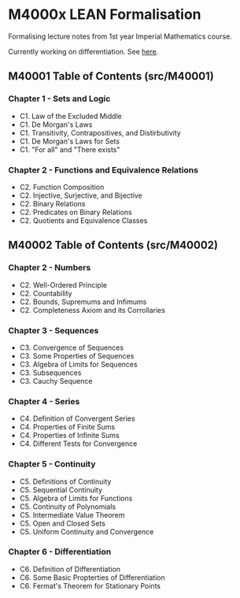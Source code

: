 # M4000x LEAN Formalisation

Formalising lecture notes from 1st year Imperial Mathematics course.

Currently working on differentiation. See [here](https://github.com/JasonKYi/M4000x_LEAN_formalisation/blob/master/TODO.md).

## M40001 Table of Contents (src/M40001)

### Chapter 1 - Sets and Logic
* C1. Law of the Excluded Middle
* C1. De Morgan's Laws
* C1. Transitivity, Contrapositives, and Distirbutivity
* C1. De Morgan's Laws for Sets
* C1. "For all" and "There exists"

### Chapter 2 - Functions and Equivalence Relations
* C2. Function Composition
* C2. Injective, Surjective, and Bijective
* C2. Binary Relations
* C2. Predicates on Binary Relations
* C2. Quotients and Equivalence Classes


## M40002 Table of Contents (src/M40002)

### Chapter 2 - Numbers
* C2. Well-Ordered Principle 
* C2. Countability
* C2. Bounds, Supremums and Infimums
* C2. Completeness Axiom and its Corrollaries
  
### Chapter 3 - Sequences
* C3. Convergence of Sequences
* C3. Some Properties of Sequences
* C3. Algebra of Limits for Sequences
* C3. Subsequences
* C3. Cauchy Sequence
  
### Chapter 4 - Series
* C4. Definition of Convergent Series
* C4. Properties of Finite Sums
* C4. Properties of Infinite Sums
* C4. Different Tests for Convergence
  
### Chapter 5 - Continuity
* C5. Definitions of Continuity
* C5. Sequential Continuity
* C5. Algebra of Limits for Functions
* C5. Continuity of Polynomials
* C5. Intermediate Value Theorem
* C5. Open and Closed Sets
* C5. Uniform Continuity and Convergence

### Chapter 6 - Differentiation
* C6. Definition of Differentiation
* C6. Some Basic Propterties of Differentiation
* C6. Fermat's Theorem for Stationary Points
